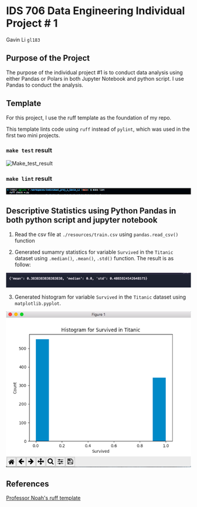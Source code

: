 
# IDS 706 Data Engineering Individual Project # 1

Gavin Li `gl183`

## Purpose of the Project

The purpose of the individual project #1 is to conduct data analysis using either Pandas or Polars in both Jupyter Notebook and python script. I use Pandas to conduct the analysis.

## Template

For this project, I use the ruff template as the foundation of my repo.

This template lints code using `ruff` instead of `pylint`, which was used in the first two mini projects.

### `make test` result

![Make_test_result](./resources/make_test.png)

### `make lint` result

![Make_lint_result](./resources/make_lint.png)

## Descriptive Statistics using Python Pandas in both python script and jupyter notebook

1. Read the csv file at `./resources/train.csv` using `pandas.read_csv()` function

2. Generated sumamry statistics for variable `Survived` in the `Titanic` dataset using `.median()`, `.mean()`, `.std()` function. The result is as follow:

![Summary_stats](./resources/desc_stats.png)

3. Generated histogram for variable `Survived` in the `Titanic` dataset using `matplotlib.pyplot`.

![Histogram](./resources/hist.png)

## References

[Professor Noah's ruff template](https://github.com/nogibjj/python-ruff-template)